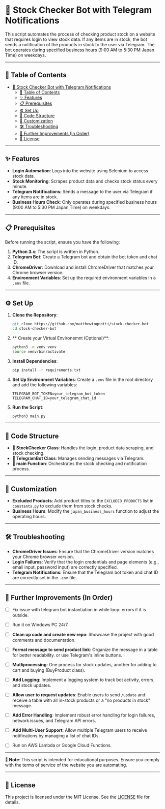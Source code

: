 # 🛒 Stock Checker Bot with Telegram Notifications

This script automates the process of checking product stock on a website that requires login to view stock data. If any items are in stock, the bot sends a notification of the products in stock to the user via Telegram. The bot operates during specified business hours (9:00 AM to 5:30 PM Japan Time) on weekdays.

---

## 📑 Table of Contents
- [🛒 Stock Checker Bot with Telegram Notifications](#-stock-checker-bot-with-telegram-notifications)
  - [📑 Table of Contents](#-table-of-contents)
  - [✨ Features](#-features)
  - [📋 Prerequisites](#-prerequisites)
  - [⚙️ Set Up](#️-set-up)
  - [🧩 Code Structure](#-code-structure)
  - [🎨 Customization](#-customization)
  - [🛠 Troubleshooting](#-troubleshooting)
  - [🚀 Further Improvements (In Order)](#-further-improvements-in-order)
  - [📜 License](#-license)

---

## ✨ Features

- **Login Automation**: Logs into the website using Selenium to access stock data.
- **Stock Monitoring**: Scrapes product data and checks stock status every minute.
- **Telegram Notifications**: Sends a message to the user via Telegram if any items are in stock.
- **Business Hours Check**: Only operates during specified business hours (9:00 AM to 5:30 PM Japan Time) on weekdays.

---

## 📋 Prerequisites

Before running the script, ensure you have the following:

1. **Python 3.x**: The script is written in Python.
2. **Telegram Bot**: Create a Telegram bot and obtain the bot token and chat ID.
3. **ChromeDriver**: Download and install ChromeDriver that matches your Chrome browser version.
4. **Environment Variables**: Set up the required environment variables in a `.env` file.

---

## ⚙️ Set Up

1. **Clone the Repository**:
    ```bash
    git clone https://github.com/matthewtognotti/stock-checker-bot
    cd stock-checker-bot
    ```
2. ** Create your Virtual Environemnt (Optional)**:
    ```bash
    python3 -m venv venv
    source venv/bin/activate
    ```
3. **Install Dependencies**:
    ```bash
    pip install -r requirements.txt
    ```
4. **Set Up Environment Variables**:
    Create a `.env` file in the root directory and add the following variables:
    ```env
    TELEGRAM_BOT_TOKEN=your_telegram_bot_token
    TELEGRAM_CHAT_ID=your_telegram_chat_id
    ```
5. **Run the Script**:
    ```bash
    python3 main.py
    ```

---

## 🧩 Code Structure

- **🛒 StockChecker Class**: Handles the login, product data scraping, and stock checking.
- **🤖 TelegramBot Class**: Manages sending messages via Telegram.
- **🔄 main Function**: Orchestrates the stock checking and notification process.

---

## 🎨 Customization

- **Excluded Products**: Add product titles to the `EXCLUDED_PRODUCTS` list in `constants.py` to exclude them from stock checks.
- **Business Hours**: Modify the `japan_business_hours` function to adjust the operating hours.

---

## 🛠 Troubleshooting

- **ChromeDriver Issues**: Ensure that the ChromeDriver version matches your Chrome browser version.
- **Login Failures**: Verify that the login credentials and page elements (e.g., email input, password input) are correctly specified.
- **Telegram Notifications**: Ensure that the Telegram bot token and chat ID are correctly set in the `.env` file.

---

## 🚀 Further Improvements (In Order)

- [ ] Fix issue with telegram bot instantiation in while loop. errors if it is outside. 
- [ ] Run it on Windows PC 24/7.
- [ ] **Clean up code and create new repo**: Showcase the project with good comments and documentation.
  
- [ ] **Format message to send product link**: Organize the message in a table for better readability. or use Telegram's inline buttons. 
- [ ] **Mutliprocessing**: One process for stock updates, another for adding to cart and buying (BuyProduct class).
- [ ] **Add Logging**: Implement a logging system to track bot activity, errors, and stock updates.
- [ ] **Allow user to request updates**: Enable users to send `/update` and receive a table with all in-stock products or a "no products in stock" message.
- [ ] **Add Error Handling**: Implement robust error handling for login failures, network issues, and Telegram API errors.
- [ ] **Add Multi-User Support**: Allow multiple Telegram users to receive notifications by managing a list of chat IDs.
- [ ] Run on AWS Lambda or Google Cloud Functions.

---

**📝 Note**: This script is intended for educational purposes. Ensure you comply with the terms of service of the website you are automating.

---

## 📜 License

This project is licensed under the MIT License. See the [LICENSE](LICENSE) file for details.